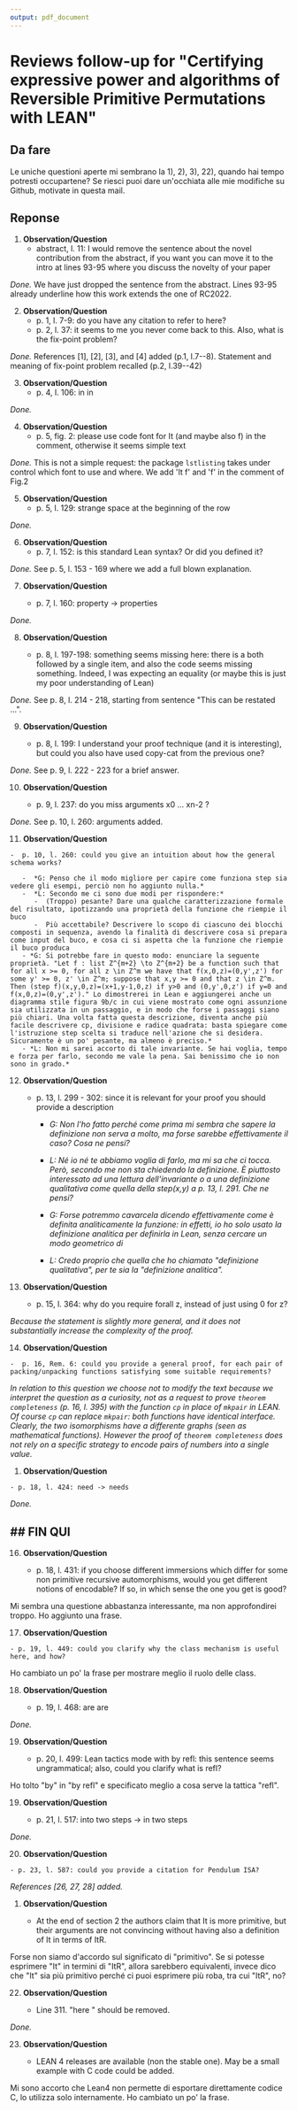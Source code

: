 ```yaml
---
output: pdf_document
---
```


# Reviews follow-up for "Certifying expressive power and algorithms of Reversible Primitive Permutations with LEAN"


## Da fare
Le uniche questioni aperte mi sembrano la 1), 2), 3), 22), quando hai tempo potresti occupartene? Se riesci puoi dare un'occhiata alle mie modifiche su Github, motivate in questa mail.


## Reponse

1. **Observation/Question**
   - abstract, l. 11: I would remove the sentence about the novel contribution from the abstract, if you want you can move it to the intro at lines 93-95 where you discuss the novelty of your paper
  
*Done.* 
We have just dropped the sentence from the abstract. Lines 93-95 already underline how this work extends the one of RC2022.

2. **Observation/Question**
   - p. 1, l. 7-9: do you have any citation to refer to here?
   - p. 2, l. 37: it seems to me you never come back to this. Also, what is the fix-point problem?

*Done.*
References [1], [2], [3], and [4] added (p.1, l.7--8). Statement and meaning of fix-point problem recalled (p.2, l.39--42)

3. **Observation/Question**
   - p. 4, l. 106: in in

*Done.*

4. **Observation/Question**
   - p. 5, fig. 2: please use code font for It (and maybe also f) in the comment, otherwise it seems simple text

*Done.* This is not a simple request: the package `lstlisting` takes under control which font to use and where. We add 'It f' and 'f' in the comment of Fig.2


5. **Observation/Question**
   - p. 5, l. 129: strange space at the beginning of the row

*Done.*


6. **Observation/Question**
   - p. 7, l. 152: is this standard Lean syntax? Or did you defined it?
  
*Done.* See p. 5, l. 153 - 169 where we add a full blown explanation.


7. **Observation/Question**
   
   - p. 7, l. 160: property -> properties

*Done.*


8. **Observation/Question**
   
   - p. 8, l. 197-198: something seems missing here: there is a both followed by a single item, and also the code seems missing something. Indeed, I was expecting an equality (or maybe this is just my poor understanding of Lean)
     
*Done.* See p. 8, l. 214 - 218, starting from sentence "This can be restated ...".
 

9. **Observation/Question**
   
   - p. 8, l. 199: I understand your proof technique (and it is interesting), but could you also have used copy-cat from the previous one?
   
*Done.* See p. 9, l. 222 - 223 for a brief answer.


10. **Observation/Question**
    
    -  p. 9, l. 237: do you miss arguments x0 ... xn-2 ? 

*Done.* See p. 10, l. 260: arguments added.


11.  **Observation/Question**
    
    -  p. 10, l. 260: could you give an intuition about how the general schema works?
       
       -  *G: Penso che il modo migliore per capire come funziona step sia vedere gli esempi, perciò non ho aggiunto nulla.*
       -  *L: Secondo me ci sono due modi per rispondere:*
          -  (Troppo) pesante? Dare una qualche caratterizzazione formale del risultato, ipotizzando una proprietà della funzione che riempie il buco
          -  Più accettabile? Descrivere lo scopo di ciascuno dei blocchi composti in sequenza, avendo la finalità di descrivere cosa si prepara come input del buco, e cosa ci si aspetta che la funzione che riempie il buco produca
       - *G: Si potrebbe fare in questo modo: enunciare la seguente proprietà. "Let f : list Z^{m+2} \to Z^{m+2} be a function such that for all x >= 0, for all z \in Z^m we have that f(x,0,z)=(0,y',z') for some y' >= 0, z' \in Z^m; suppose that x,y >= 0 and that z \in Z^m. Then (step f)(x,y,0,z)=(x+1,y-1,0,z) if y>0 and (0,y',0,z') if y=0 and f(x,0,z)=(0,y',z')." Lo dimostrerei in Lean e aggiungerei anche un diagramma stile figura 9b/c in cui viene mostrato come ogni assunzione sia utilizzata in un passaggio, e in modo che forse i passaggi siano più chiari. Una volta fatta questa descrizione, diventa anche più facile descrivere cp, divisione e radice quadrata: basta spiegare come l'istruzione step scelta si traduce nell'azione che si desidera. Sicuramente è un po' pesante, ma almeno è preciso.* 
       - *L: Non mi sarei accorto di tale invariante. Se hai voglia, tempo e forza per farlo, secondo me vale la pena. Sai benissimo che io non sono in grado.*
 

12. **Observation/Question**
    
    -  p. 13, l. 299 - 302: since it is relevant for your proof you should provide a description
    
       - *G: Non l'ho fatto perché come prima mi sembra che sapere la definizione non serva a molto, ma forse sarebbe effettivamente il caso? Cosa ne pensi?*
       - *L: Né io né te abbiamo voglia di farlo, ma mi sa che ci tocca. Però, secondo me non sta chiedendo la definizione. È piuttosto interessato ad una lettura dell'invariante o a una definizione qualitativa come quella della step(x,y) a p. 13, l. 291. Che ne pensi?*

       - *G: Forse potremmo cavarcela dicendo effettivamente come è definita analiticamente la funzione: in effetti, io ho solo usato la definizione analitica per definirla in Lean, senza cercare un modo geometrico di*
       
       - *L: Credo proprio che quella che ho chiamato "definizione qualitativa", per te sia la "definizione analitica".* 


13. **Observation/Question**
    
    -  p. 15, l. 364: why do you require forall z, instead of just using 0 for z?
    
*Because the statement is slightly more general, and it does not substantially increase the complexity of the proof.*


14.  **Observation/Question**

    -  p. 16, Rem. 6: could you provide a general proof, for each pair of
    packing/unpacking functions satisfying some suitable requirements?

*In relation to this question we choose not to modify the text because we interpret the question as a curiosity, not as a request to prove `theorem completeness` (p. 16, l. 395) with the function `cp` in place of `mkpair` in LEAN. Of course `cp` can replace `mkpair`: both functions have identical interface. Clearly, the two isomorphisms have a differente graphs (seen as mathematical functions). However the proof of `theorem completeness` does not rely on a specific strategy to encode pairs of numbers into a single value.*


1.   **Observation/Question**
    
    - p. 18, l. 424: need -> needs

*Done.*


## ## FIN QUI ############################


16. **Observation/Question**
  
    -  p. 18, l. 431: if you choose different immersions which differ for some non primitive recursive automorphisms, would you get different notions of encodable? If so, in which sense the one you get is good?

Mi sembra una questione abbastanza interessante, ma non approfondirei troppo. Ho aggiunto una frase.


17.  **Observation/Question**
  
    - p. 19, l. 449: could you clarify why the class mechanism is useful here, and how?

Ho cambiato un po' la frase per mostrare meglio il ruolo delle class.


18. **Observation/Question**
    
    - p. 19, l. 468: are are

*Done.*


19. **Observation/Question**
    
    -  p. 20, l. 499: Lean tactics mode with by refl: this sentence seems ungrammatical; also, could you clarify what is refl?

Ho tolto "by" in "by refl" e specificato meglio a cosa serve la tattica "refl".


19. **Observation/Question**
    
    - p. 21, l. 517: into two steps -> in two steps

*Done.*


20.  **Observation/Question**
    
    - p. 23, l. 587: could you provide a citation for Pendulum ISA?

*References [26, 27, 28] added.*  

1.  **Observation/Question**

    - At the end of section 2 the authors claim that It is more primitive, but their arguments are not convincing without having also a definition of It in terms of ItR.

Forse non siamo d'accordo sul significato di "primitivo". Se si potesse esprimere "It" in termini di "ItR", allora sarebbero equivalenti, invece dico che "It" sia più primitivo perché ci puoi esprimere più roba, tra cui "ItR", no?


22. **Observation/Question**
    
    - Line 311. "here " should be removed.

*Done.*


23. **Observation/Question**
    
    - LEAN 4 releases are available (non the stable one). May be a small example with C code could be added.

Mi sono accorto che Lean4 non permette di esportare direttamente codice C, lo utilizza solo internamente. Ho cambiato un po' la frase.
